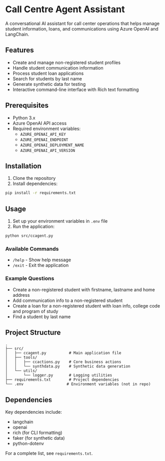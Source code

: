 # Call Centre Agent Assistant

A conversational AI assistant for call center operations that helps manage student information, loans, and communications using Azure OpenAI and LangChain.

## Features

- Create and manage non-registered student profiles
- Handle student communication information
- Process student loan applications
- Search for students by last name
- Generate synthetic data for testing
- Interactive command-line interface with Rich text formatting

## Prerequisites

- Python 3.x
- Azure OpenAI API access
- Required environment variables:
  - `AZURE_OPENAI_API_KEY`
  - `AZURE_OPENAI_ENDPOINT`
  - `AZURE_OPENAI_DEPLOYMENT_NAME`
  - `AZURE_OPENAI_API_VERSION`

## Installation

1. Clone the repository
2. Install dependencies:
```sh
pip install -r requirements.txt
```

## Usage

1. Set up your environment variables in `.env` file
2. Run the application:
```sh
python src/ccagent.py
```

### Available Commands

- `/help` - Show help message
- `/exit` - Exit the application

### Example Questions

- Create a non-registered student with firstname, lastname and home address
- Add communication info to a non-registered student
- Create a loan for a non-registered student with loan info, college code and program of study
- Find a student by last name

## Project Structure

```
.
├── src/
│   ├── ccagent.py          # Main application file
│   ├── tools/
│   │   ├── ccactions.py    # Core business actions
│   │   └── synthdata.py    # Synthetic data generation
│   └── utils/
│       └── logger.py       # Logging utilities
├── requirements.txt        # Project dependencies
└── .env                   # Environment variables (not in repo)
```

## Dependencies

Key dependencies include:
- langchain
- openai
- rich (for CLI formatting)
- faker (for synthetic data)
- python-dotenv

For a complete list, see `requirements.txt`.